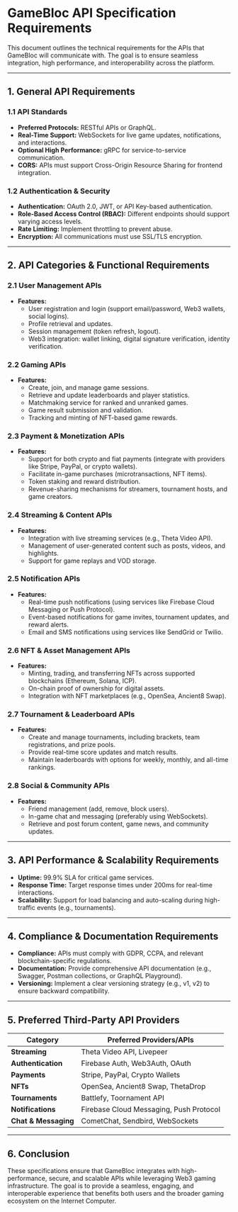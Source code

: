 # GameBloc API Specification Requirements

This document outlines the technical requirements for the APIs that GameBloc will communicate with. The goal is to ensure seamless integration, high performance, and interoperability across the platform.

---

## 1. General API Requirements

### 1.1 API Standards
- **Preferred Protocols:** RESTful APIs or GraphQL.
- **Real-Time Support:** WebSockets for live game updates, notifications, and interactions.
- **Optional High Performance:** gRPC for service-to-service communication.
- **CORS:** APIs must support Cross-Origin Resource Sharing for frontend integration.

### 1.2 Authentication & Security
- **Authentication:** OAuth 2.0, JWT, or API Key-based authentication.
- **Role-Based Access Control (RBAC):** Different endpoints should support varying access levels.
- **Rate Limiting:** Implement throttling to prevent abuse.
- **Encryption:** All communications must use SSL/TLS encryption.

---

## 2. API Categories & Functional Requirements

### 2.1 User Management APIs
- **Features:**
  - User registration and login (support email/password, Web3 wallets, social logins).
  - Profile retrieval and updates.
  - Session management (token refresh, logout).
  - Web3 integration: wallet linking, digital signature verification, identity verification.

### 2.2 Gaming APIs
- **Features:**
  - Create, join, and manage game sessions.
  - Retrieve and update leaderboards and player statistics.
  - Matchmaking service for ranked and unranked games.
  - Game result submission and validation.
  - Tracking and minting of NFT-based game rewards.

### 2.3 Payment & Monetization APIs
- **Features:**
  - Support for both crypto and fiat payments (integrate with providers like Stripe, PayPal, or crypto wallets).
  - Facilitate in-game purchases (microtransactions, NFT items).
  - Token staking and reward distribution.
  - Revenue-sharing mechanisms for streamers, tournament hosts, and game creators.

### 2.4 Streaming & Content APIs
- **Features:**
  - Integration with live streaming services (e.g., Theta Video API).
  - Management of user-generated content such as posts, videos, and highlights.
  - Support for game replays and VOD storage.

### 2.5 Notification APIs
- **Features:**
  - Real-time push notifications (using services like Firebase Cloud Messaging or Push Protocol).
  - Event-based notifications for game invites, tournament updates, and reward alerts.
  - Email and SMS notifications using services like SendGrid or Twilio.

### 2.6 NFT & Asset Management APIs
- **Features:**
  - Minting, trading, and transferring NFTs across supported blockchains (Ethereum, Solana, ICP).
  - On-chain proof of ownership for digital assets.
  - Integration with NFT marketplaces (e.g., OpenSea, Ancient8 Swap).

### 2.7 Tournament & Leaderboard APIs
- **Features:**
  - Create and manage tournaments, including brackets, team registrations, and prize pools.
  - Provide real-time score updates and match results.
  - Maintain leaderboards with options for weekly, monthly, and all-time rankings.

### 2.8 Social & Community APIs
- **Features:**
  - Friend management (add, remove, block users).
  - In-game chat and messaging (preferably using WebSockets).
  - Retrieve and post forum content, game news, and community updates.

---

## 3. API Performance & Scalability Requirements
- **Uptime:** 99.9% SLA for critical game services.
- **Response Time:** Target response times under 200ms for real-time interactions.
- **Scalability:** Support for load balancing and auto-scaling during high-traffic events (e.g., tournaments).

---

## 4. Compliance & Documentation Requirements
- **Compliance:** APIs must comply with GDPR, CCPA, and relevant blockchain-specific regulations.
- **Documentation:** Provide comprehensive API documentation (e.g., Swagger, Postman collections, or GraphQL Playground).
- **Versioning:** Implement a clear versioning strategy (e.g., v1, v2) to ensure backward compatibility.

---

## 5. Preferred Third-Party API Providers

| **Category**      | **Preferred Providers/APIs**                         |
|-------------------|------------------------------------------------------|
| **Streaming**     | Theta Video API, Livepeer                            |
| **Authentication**| Firebase Auth, Web3Auth, OAuth                       |
| **Payments**      | Stripe, PayPal, Crypto Wallets                       |
| **NFTs**          | OpenSea, Ancient8 Swap, ThetaDrop                    |
| **Tournaments**   | Battlefy, Toornament API                             |
| **Notifications** | Firebase Cloud Messaging, Push Protocol              |
| **Chat & Messaging** | CometChat, Sendbird, WebSockets                    |

---

## 6. Conclusion
These specifications ensure that GameBloc integrates with high-performance, secure, and scalable APIs while leveraging Web3 gaming infrastructure. The goal is to provide a seamless, engaging, and interoperable experience that benefits both users and the broader gaming ecosystem on the Internet Computer.